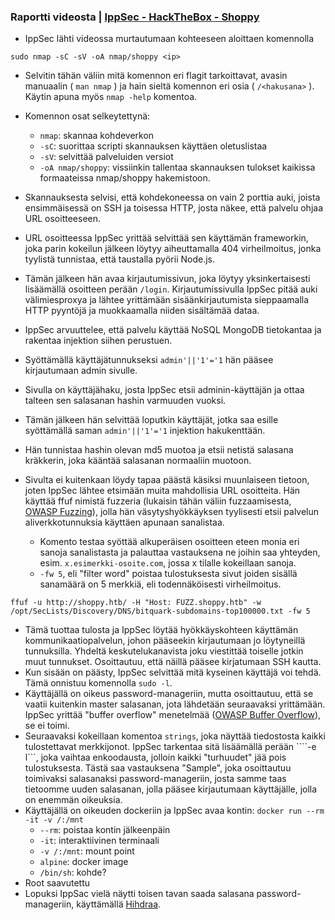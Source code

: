 ### Raportti videosta | [IppSec - HackTheBox - Shoppy](https://www.youtube.com/watch?v=AJc53DUdt1M)

- IppSec lähti videossa murtautumaan kohteeseen aloittaen komennolla

```sudo nmap -sC -sV -oA nmap/shoppy <ip>```

- Selvitin tähän väliin mitä komennon eri flagit tarkoittavat, avasin manuaalin ( ```man nmap``` ) ja hain sieltä komennon eri osia ( ```/<hakusana>``` ).
Käytin apuna myös ```nmap -help``` komentoa.

- Komennon osat selkeytettynä:
  - ```nmap```: skannaa kohdeverkon
  - ```-sC```: suorittaa scripti skannauksen käyttäen oletuslistaa
  - ```-sV```: selvittää palveluiden versiot
  - ```-oA nmap/shoppy```: vissiinkin tallentaa skannauksen tulokset kaikissa formaateissa nmap/shoppy hakemistoon.

- Skannauksesta selvisi, että kohdekoneessa on vain 2 porttia auki, joista ensimmäisessä on SSH ja toisessa HTTP, josta näkee, että palvelu ohjaa URL osoitteeseen.
- URL osoitteessa IppSec yrittää selvittää sen käyttämän frameworkin, joka parin kokeilun jälkeen löytyy aiheuttamalla 404 virheilmoitus, jonka tyylistä tunnistaa, että taustalla pyörii Node.js.
- Tämän jälkeen hän avaa kirjautumissivun, joka löytyy yksinkertaisesti lisäämällä osoitteen perään ```/login```. Kirjautumissivulla IppSec pitää auki välimiesproxya ja lähtee yrittämään sisäänkirjautumista sieppaamalla HTTP pyyntöjä ja muokkaamalla niiden sisältämää dataa.
- IppSec arvuuttelee, että palvelu käyttää NoSQL MongoDB tietokantaa ja rakentaa injektion siihen perustuen.
- Syöttämällä käyttäjätunnukseksi ```admin'||'1'='1``` hän pääsee kirjautumaan admin sivulle.
- Sivulla on käyttäjähaku, josta IppSec etsii adminin-käyttäjän ja ottaa talteen sen salasanan hashin varmuuden vuoksi.
- Tämän jälkeen hän selvittää loputkin käyttäjät, jotka saa esille syöttämällä saman ```admin'||'1'='1``` injektion hakukenttään.
- Hän tunnistaa hashin olevan md5 muotoa ja etsii netistä salasana kräkkerin, joka kääntää salasanan normaaliin muotoon.
- Sivulta ei kuitenkaan löydy tapaa päästä käsiksi muunlaiseen tietoon, joten IppSec lähtee etsimään muita mahdollisia URL osoitteita. Hän käyttää ffuf nimistä fuzzeria (lukaisin tähän väliin fuzzaamisesta, [OWASP Fuzzing](https://owasp.org/www-community/Fuzzing)), jolla hän väsytyshyökkäyksen tyylisesti etsii palvelun aliverkkotunnuksia käyttäen apunaan sanalistaa.
  - Komento testaa syöttää alkuperäisen osoitteen eteen monia eri sanoja sanalistasta ja palauttaa vastauksena ne joihin saa yhteyden, esim. ```x.esimerkki-osoite.com```, jossa x tilalle kokeillaan sanoja.
  - ```-fw 5```, eli "filter word" poistaa tulostuksesta sivut joiden sisällä sanamäärä on 5 merkkiä, eli todennäköisesti virheilmoitus.

```ffuf -u http://shoppy.htb/ -H "Host: FUZZ.shoppy.htb" -w /opt/SecLists/Discovery/DNS/bitquark-subdomains-top100000.txt -fw 5```

- Tämä tuottaa tulosta ja IppSec löytää hyökkäyskohteen käyttämän kommunikaatiopalvelun, johon pääseekin kirjautumaan jo löytyneillä tunnuksilla. Yhdeltä keskutelukanavista joku viestittää toiselle jotkin muut tunnukset. Osoittautuu, että näillä pääsee kirjatumaan SSH kautta.
- Kun sisään on päästy, IppSec selvittää mitä kyseinen käyttäjä voi tehdä. Tämä onnistuu komennolla ```sudo -l```.
- Käyttäjällä on oikeus password-manageriin, mutta osoittautuu, että se vaatii kuitenkin master salasanan, jota lähdetään seuraavaksi yrittämään. IppSec yrittää "buffer overflow" menetelmää ([OWASP Buffer Overflow](https://owasp.org/www-community/vulnerabilities/Buffer_Overflow)), se ei toimi.
- Seuraavaksi kokeillaan komentoa ```strings```, joka näyttää tiedostosta kaikki tulostettavat merkkijonot. IppSec tarkentaa sitä lisäämällä perään ````-e l```, joka vaihtaa enkoodausta, jolloin kaikki "turhuudet" jää pois tulostuksesta. Tästä saa vastauksena "Sample", joka osoittautuu toimivaksi salasanaksi password-manageriin, josta samme taas tietoomme uuden salasanan, jolla pääsee kirjautumaan käyttäjälle, jolla on enemmän oikeuksia.
- Käyttäjällä on oikeuden dockeriin ja IppSec avaa kontin: ```docker run --rm -it -v /:/mnt```
  - ```--rm```: poistaa kontin jälkeenpäin
  - ```-it```: interaktiivinen terminaali
  - ```-v /:/mnt```: mount point
  - ```alpine```: docker image
  - ```/bin/sh```: kohde?
- Root saavutettu
- Lopuksi IppSac vielä näytti toisen tavan saada salasana password-manageriin, käyttämällä [Hihdraa](https://ghidra-sre.org/).
